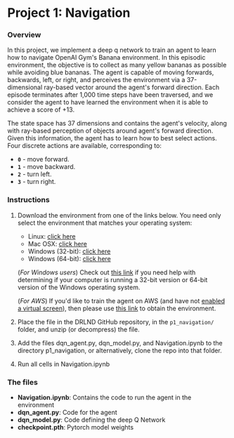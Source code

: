 # Project 1: Navigation

### Overview


In this project, we implement a deep q network to train an agent to learn how to navigate OpenAI Gym's Banana environment. In this episodic environment, the objective is to collect as many yellow bananas as possible while avoiding blue bananas. The agent is capable of moving forwards, backwards, left, or right, and perceives the environment via a 37-dimensional ray-based vector around the agent's forward direction. Each episode terminates after 1,000 time steps have been traversed, and we consider the agent to have learned the environment when it is able to achieve a score of +13.

The state space has 37 dimensions and contains the agent's velocity, along with ray-based perception of objects around agent's forward direction.  Given this information, the agent has to learn how to best select actions.  Four discrete actions are available, corresponding to:
- **`0`** - move forward.
- **`1`** - move backward.
- **`2`** - turn left.
- **`3`** - turn right.


### Instructions

1. Download the environment from one of the links below.  You need only select the environment that matches your operating system:
    - Linux: [click here](https://s3-us-west-1.amazonaws.com/udacity-drlnd/P1/Banana/Banana_Linux.zip)
    - Mac OSX: [click here](https://s3-us-west-1.amazonaws.com/udacity-drlnd/P1/Banana/Banana.app.zip)
    - Windows (32-bit): [click here](https://s3-us-west-1.amazonaws.com/udacity-drlnd/P1/Banana/Banana_Windows_x86.zip)
    - Windows (64-bit): [click here](https://s3-us-west-1.amazonaws.com/udacity-drlnd/P1/Banana/Banana_Windows_x86_64.zip)
    
    (_For Windows users_) Check out [this link](https://support.microsoft.com/en-us/help/827218/how-to-determine-whether-a-computer-is-running-a-32-bit-version-or-64) if you need help with determining if your computer is running a 32-bit version or 64-bit version of the Windows operating system.

    (_For AWS_) If you'd like to train the agent on AWS (and have not [enabled a virtual screen](https://github.com/Unity-Technologies/ml-agents/blob/master/docs/Training-on-Amazon-Web-Service.md)), then please use [this link](https://s3-us-west-1.amazonaws.com/udacity-drlnd/P1/Banana/Banana_Linux_NoVis.zip) to obtain the environment.

2. Place the file in the DRLND GitHub repository, in the `p1_navigation/` folder, and unzip (or decompress) the file. 

3. Add the files dqn_agent.py, dqn_model.py, and Navigation.ipynb to the directory p1_navigation, or alternatively, clone the repo into that folder.

4. Run all cells in Navigation.ipynb

### The files

- **Navigation.ipynb**: Contains the code to run the agent in the environment
- **dqn_agent.py**: Code for the agent
- **dqn_model.py**: Code defining the deep Q Network 
- **checkpoint.pth**: Pytorch model weights